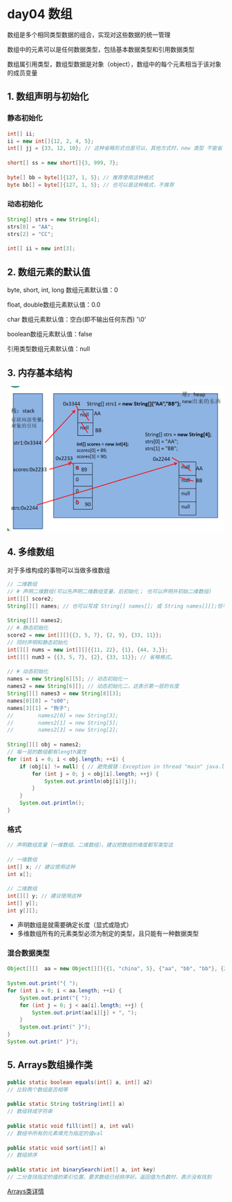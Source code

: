 day04 数组
==

数组是多个相同类型数据的组合，实现对这些数据的统一管理

数组中的元素可以是任何数据类型，包括基本数据类型和引用数据类型

数组属引用类型，数组型数据是对象（object），数组中的每个元素相当于该对象的成员变量



## 1. 数组声明与初始化
### 静态初始化

```java
int[] ii;
ii = new int[]{12, 2, 4, 5};
int[] jj = {33, 12, 10}; // 这种省略形式也是可以，其他方式时，new 类型 不能省

short[] ss = new short[]{3, 999, 7};

byte[] bb = byte[]{127, 1, 5}; // 推荐使用这种格式
byte bb[] = byte[]{127, 1, 5}; // 也可以是这种格式，不推荐
```

### 动态初始化

```java
String[] strs = new String[4];
strs[0] = "AA";
strs[2] = "CC";

int[] ii = new int[3];
```



## 2. 数组元素的默认值

byte, short, int, long 数组元素默认值：0

float, double数组元素默认值：0.0

char 数组元素默认值：空白(即不输出任何东西) '\0'

boolean数组元素默认值：false

引用类型数组元素默认值：null



## 3. 内存基本结构
![数组内存结构](./images/数组在内存中的结构.png)



## 4. 多维数组

对于多维构成的事物可以当做多维数组

```java
// 二维数组
// # 声明二维数组(可以先声明二维数组变量，后初始化； 也可以声明并初始二维数组)
int[][] score2;
String[][] names; // 也可以写成 String[] names[]; 或 String names[][];但不建议这两种方式

String[][] names2;
// #.静态初始化
score2 = new int[][]{{3, 5, 7}, {2, 9}, {33, 11}};
// 同时声明和静态初始化
int[][] nums = new int[][]{{11, 22}, {1}, {44, 3,}};
int[][] num3 = {{3, 5, 7}, {2}, {33, 11}}; // 省略格式。

// # 动态初始化
names = new String[6][5]; // 动态初始化一
names2 = new String[6][]; // 动态初始化二，这表示第一层的长度
String[][] names3 = new String[8][3];
names[0][0] = "s00";
names[3][1] = "狗子";
//        names2[0] = new String[3];
//        names2[1] = new String[5];
//        names2[3] = new String[2];

String[][] obj = names2;
// 每一层的数组都有length属性
for (int i = 0; i < obj.length; ++i) {
    if (obj[i] != null) { // 避免报错：Exception in thread "main" java.lang.NullPointerException
        for (int j = 0; j < obj[i].length; ++j) {
            System.out.println(obj[i][j]);
        }
    }
    System.out.println();
}
```

### 格式
```java
// 声明数组变量（一维数组、二维数组），建议把数组的维度都写类型这

// 一维数组
int[] x; // 建议使用这种
int x[];

// 二维数组
int[][] y; // 建议使用这种
int[] y[];
int y[][];
```

* 声明数组是就需要确定长度（显式或隐式）
* 多维数组所有的元素类型必须为制定的类型，且只能有一种数据类型



### 混合数据类型

```java
Object[][]  aa = new Object[][]{{1, "china", 5}, {"aa", "bb", "bb"}, {2.3, 3,14}};

System.out.print("{ ");
for (int i = 0; i < aa.length; ++i) {
    System.out.print("{ ");
    for (int j = 0; j < aa[i].length; ++j) {
        System.out.print(aa[i][j] + ", ");
    }
    System.out.print(" }");
}
System.out.print(" }");

```



## 5. Arrays数组操作类

```JAVA
public static boolean equals(int[] a, int[] a2)
// 比较两个数组是否相等    

public static String toString(int[] a)
// 数组转成字符串
    
public static void fill(int[] a, int val)
// 数组中所有的元素填充为指定的值val
    
public static void sort(int[] a)
// 数组排序
    
public static int binarySearch(int[] a, int key)
// 二分查找指定的值的索引位置。要求数组已经排序好。返回值为负数时，表示没有找到    
```

[Arrays类详情](./Arrays类.md)


